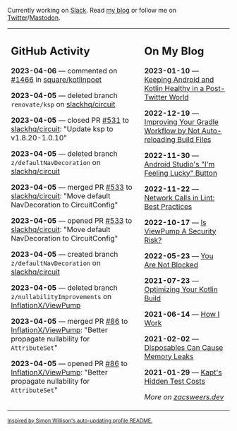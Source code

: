 Currently working on [Slack](https://slack.com/). Read [my blog](https://zacsweers.dev/) or follow me on [Twitter](https://twitter.com/ZacSweers)/[Mastodon](https://hachyderm.io/@ZacSweers).

<table><tr><td valign="top" width="60%">

## GitHub Activity
<!-- githubActivity starts -->
**2023-04-06** — commented on [#1466](https://github.com/square/kotlinpoet/pull/1466#issuecomment-1499249533) in [square/kotlinpoet](https://github.com/square/kotlinpoet)

**2023-04-05** — deleted branch `renovate/ksp` on [slackhq/circuit](https://github.com/slackhq/circuit)

**2023-04-05** — closed PR [#531](https://github.com/slackhq/circuit/pull/531) to [slackhq/circuit](https://github.com/slackhq/circuit): "Update ksp to v1.8.20-1.0.10"

**2023-04-05** — deleted branch `z/defaultNavDecoration` on [slackhq/circuit](https://github.com/slackhq/circuit)

**2023-04-05** — merged PR [#533](https://github.com/slackhq/circuit/pull/533) to [slackhq/circuit](https://github.com/slackhq/circuit): "Move default NavDecoration to CircuitConfig"

**2023-04-05** — opened PR [#533](https://github.com/slackhq/circuit/pull/533) to [slackhq/circuit](https://github.com/slackhq/circuit): "Move default NavDecoration to CircuitConfig"

**2023-04-05** — created branch `z/defaultNavDecoration` on [slackhq/circuit](https://github.com/slackhq/circuit)

**2023-04-05** — deleted branch `z/nullabilityImprovements` on [InflationX/ViewPump](https://github.com/InflationX/ViewPump)

**2023-04-05** — merged PR [#86](https://github.com/InflationX/ViewPump/pull/86) to [InflationX/ViewPump](https://github.com/InflationX/ViewPump): "Better propagate nullability for `AttributeSet`"

**2023-04-05** — opened PR [#86](https://github.com/InflationX/ViewPump/pull/86) to [InflationX/ViewPump](https://github.com/InflationX/ViewPump): "Better propagate nullability for `AttributeSet`"
<!-- githubActivity ends -->
</td><td valign="top" width="40%">

## On My Blog
<!-- blog starts -->
**2023-01-10** — [Keeping Android and Kotlin Healthy in a Post-Twitter World](https://www.zacsweers.dev/keeping-android-healthy/)

**2022-12-19** — [Improving Your Gradle Workflow by Not Auto-reloading Build Files](https://www.zacsweers.dev/improving-your-workflow-by-not-auto-reloading-build-files/)

**2022-11-30** — [Android Studio's "I'm Feeling Lucky" Button](https://www.zacsweers.dev/android-studios-im-feeling-lucky-button/)

**2022-11-22** — [Network Calls in Lint: Best Practices](https://www.zacsweers.dev/network-calls-in-lint-best-practices/)

**2022-10-17** — [Is ViewPump A Security Risk?](https://www.zacsweers.dev/is-viewpump-a-security-risk/)

**2022-05-23** — [You Are Not Blocked](https://www.zacsweers.dev/you-are-not-blocked/)

**2021-07-23** — [Optimizing Your Kotlin Build](https://www.zacsweers.dev/optimizing-your-kotlin-build/)

**2021-06-14** — [How I Work](https://www.zacsweers.dev/how-i-work/)

**2021-02-02** — [Disposables Can Cause Memory Leaks](https://www.zacsweers.dev/disposables-can-cause-memory-leaks/)

**2021-01-29** — [Kapt's Hidden Test Costs](https://www.zacsweers.dev/kapts-hidden-test-costs/)
<!-- blog ends -->
_More on [zacsweers.dev](https://zacsweers.dev/)_
</td></tr></table>

<sub><a href="https://simonwillison.net/2020/Jul/10/self-updating-profile-readme/">Inspired by Simon Willison's auto-updating profile README.</a></sub>